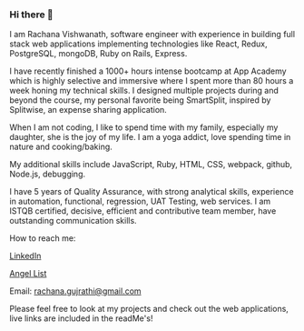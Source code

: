 ### Hi there 👋

I am Rachana Vishwanath, software engineer with experience in building full stack web applications implementing technologies like React, Redux, PostgreSQL, mongoDB, Ruby on Rails, Express.

I have recently finished a 1000+ hours intense bootcamp at App Academy which is highly selective and immersive where I spent more than 80 hours a week honing my technical skills. I designed multiple projects during and beyond the course, my personal favorite being SmartSplit, inspired by Splitwise, an expense sharing application.

When I am not coding, I like to spend time with my family, especially my daughter, she is the joy of my life. I am a yoga addict, love spending time in nature and cooking/baking.

My additional skills include JavaScript, Ruby, HTML, CSS, webpack, github, Node.js, debugging.

I have 5 years of Quality Assurance, with strong analytical skills, experience in automation, functional, regression, UAT Testing, web services. I am ISTQB certified, decisive, efficient and contributive team member, have outstanding communication skills. 

How to reach me:

[LinkedIn](https://www.linkedin.com/in/rachana-vishwanath-450ba159/) 

[Angel List](https://angel.co/u/rachana-vishwanath)

Email: rachana.gujrathi@gmail.com

Please feel free to look at my projects and check out the web applications, live links are included in the readMe's!
<!--
**rachanavishwanath/rachanavishwanath** is a ✨ _special_ ✨ repository because its `README.md` (this file) appears on your GitHub profile.

Here are some ideas to get you started:

- 🔭 I’m currently working on ...
- 🌱 I’m currently learning ...
- 👯 I’m looking to collaborate on ...
- 🤔 I’m looking for help with ...
- 💬 Ask me about ...
- 📫 How to reach me: ...
- 😄 Pronouns: ...
- ⚡ Fun fact: ...
-->
